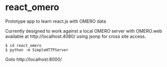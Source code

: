 # react_omero
Prototype app to learn react.js with OMERO data

Currently designed to work against a local OMERO server with
OMERO.web available at http://localhost:4080/
using jsonp for cross site access.

    $ cd react_omero
    $ python -m SimpleHTTPServer

Goto http://localhost:8000/
